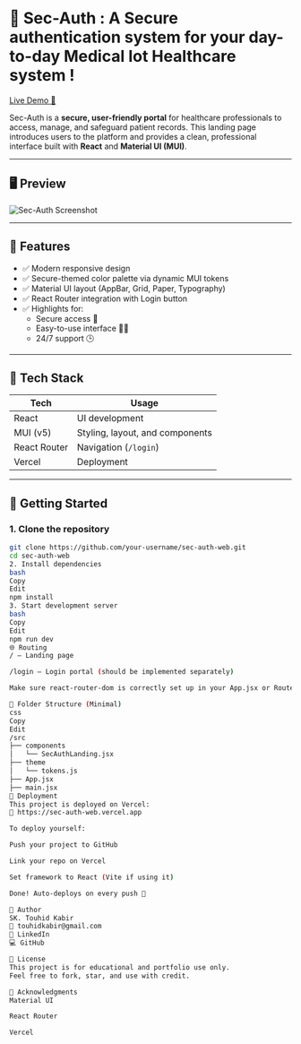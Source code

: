 # 🔐 Sec-Auth : A Secure authentication system for your day-to-day Medical Iot Healthcare system !

[Live Demo 🚀](https://sec-auth-web.vercel.app)

Sec-Auth is a **secure, user-friendly portal** for healthcare professionals to access, manage, and safeguard patient records. This landing page introduces users to the platform and provides a clean, professional interface built with **React** and **Material UI (MUI)**.

---

## 🖥️ Preview

![Sec-Auth Screenshot](./assets/sec-auth.png)

---

## 🧩 Features

- ✅ Modern responsive design
- ✅ Secure-themed color palette via dynamic MUI tokens
- ✅ Material UI layout (AppBar, Grid, Paper, Typography)
- ✅ React Router integration with Login button
- ✅ Highlights for:
  - Secure access 🔐
  - Easy-to-use interface 👨‍⚕️
  - 24/7 support 🕒

---

## 🚀 Tech Stack

| Tech         | Usage                                   |
|--------------|-----------------------------------------|
| React        | UI development                          |
| MUI (v5)     | Styling, layout, and components         |
| React Router | Navigation (`/login`)                   |
| Vercel       | Deployment                              |

---

## 🏁 Getting Started

### 1. Clone the repository

```bash
git clone https://github.com/your-username/sec-auth-web.git
cd sec-auth-web
2. Install dependencies
bash
Copy
Edit
npm install
3. Start development server
bash
Copy
Edit
npm run dev
🌐 Routing
/ – Landing page

/login – Login portal (should be implemented separately)

Make sure react-router-dom is correctly set up in your App.jsx or Routes.jsx.

📁 Folder Structure (Minimal)
css
Copy
Edit
/src
├── components
│   └── SecAuthLanding.jsx
├── theme
│   └── tokens.js
├── App.jsx
├── main.jsx
📌 Deployment
This project is deployed on Vercel:
🔗 https://sec-auth-web.vercel.app

To deploy yourself:

Push your project to GitHub

Link your repo on Vercel

Set framework to React (Vite if using it)

Done! Auto-deploys on every push 🎉

👤 Author
SK. Touhid Kabir
📧 touhidkabir@gmail.com
🔗 LinkedIn
💻 GitHub

📝 License
This project is for educational and portfolio use only.
Feel free to fork, star, and use with credit.

🙌 Acknowledgments
Material UI

React Router

Vercel

